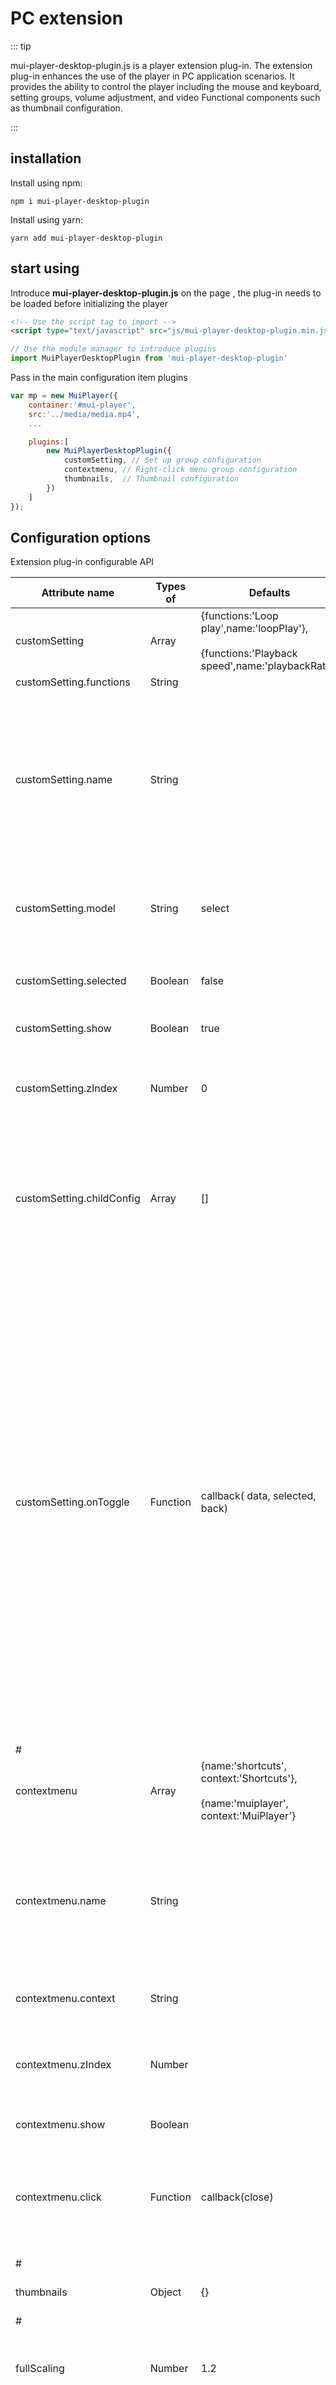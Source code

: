 

# PC extension

::: tip

mui-player-desktop-plugin.js is a player extension plug-in. The extension plug-in enhances the use of the player in PC application scenarios. It provides the ability to control the player including the mouse and keyboard, setting groups, volume adjustment, and video Functional components such as thumbnail configuration.

:::

<ClientOnly><Player-Desktop></Player-Desktop></ClientOnly>


## installation

Install using npm:

```
npm i mui-player-desktop-plugin
```

Install using yarn:

```
yarn add mui-player-desktop-plugin
```



## start using

Introduce **mui-player-desktop-plugin.js** on the page , the plug-in needs to be loaded before initializing the player

```html
<!-- Use the script tag to import -->
<script type="text/javascript" src="js/mui-player-desktop-plugin.min.js"></script>
```

```javascript
// Use the module manager to introduce plugins
import MuiPlayerDesktopPlugin from 'mui-player-desktop-plugin'
```

Pass in the main configuration item plugins

```javascript
var mp = new MuiPlayer({
    container:'#mui-player',
    src:'../media/media.mp4',
    ...

    plugins:[
        new MuiPlayerDesktopPlugin({
            customSetting, // Set up group configuration
            contextmenu, // Right-click menu group configuration
            thumbnails,  // Thumbnail configuration
        })
    ]
});
```



## Configuration options

Extension plug-in configurable API

| Attribute name            | Types of | Defaults                                                     | Description                                                  |
| ------------------------- | -------- | ------------------------------------------------------------ | ------------------------------------------------------------ |
| customSetting             | Array    | {functions:'Loop play',name:'loopPlay'},<br /><br />{functions:'Playback speed',name:'playbackRate'} | Custom setting group,[see](#custom-settings-group-configuration) |
| customSetting.functions   | String   |                                                              | Group name                                                   |
| customSetting.name        | String   |                                                              | Group distinguished name. If the name is the same as the name in the default configuration group, the default configuration group menu will be overwritten |
| customSetting.model       | String   | select                                                       | Group selection mode, optional switch \| select              |
| customSetting.selected    | Boolean  | false                                                        | Whether the current selection is selected by default         |
| customSetting.show        | Boolean  | true                                                         | Whether to show                                              |
| customSetting.zIndex      | Number   | 0                                                            | Group display level, the larger the zIndex, the higher the order of the group |
| customSetting.childConfig | Array    | []                                                           | Child setting group configuration, the configuration parameters are the same as the parent setting group parameters |
| customSetting.onToggle    | Function | callback(  data,  selected,  back)                           | The callback function after the group option is clicked, receives three parameters for processing actions:<br /><br />1. data: currently selected configuration item<br />2. selected: function, you must manually call this function to select the item<br />3. back: function, call this function to trigger the return to the parent setting group, the parameter can receive a number in milliseconds to indicate the delayed return |
| #                         |          |                                                              |                                                              |
| contextmenu               | Array    | {name:'shortcuts',<br />context:'Shortcuts'},<br /><br />{name:'muiplayer',<br />context:'MuiPlayer'} | Customize the right-click menu, [reference](#customize-the-right-click-menu) |
| contextmenu.name          | String   |                                                              | Menu identification name, if the name is the same as a name in the right-click menu group, then the default menu group will be overwritten |
| contextmenu.context       | String   |                                                              | Right-click the menu name                                    |
| contextmenu.zIndex        | Number   |                                                              | Group display level, the larger the zIndex, the higher the order of the group |
| contextmenu.show          | Boolean  |                                                              | Whether to show                                              |
| contextmenu.click         | Function | callback(close)                                              | Callback function after click. [Close: function, call the function actively to close the right-click menu] |
| #                         |          |                                                              |                                                              |
| thumbnails                | Object   | {}                                                           | Thumbnail configuration, [see](/thumbnails/)                 |
| #                         |          |                                                              |                                                              |
| fullScaling               | Number   | 1.2                                                          | The zoom ratio of the control size in full screen, the value is >= 1 |
| leaveHiddenControls       | Boolean  | false                                                        | Whether to hide the controls when the mouse pointer moves out of the player |



## Custom settings group configuration

You can customize the configuration setting group to meet the need to add the menu. The setting menu supports two selection modes, namely switch mode and select mode.

The default setting group of the player includes loop playback and switching of the playback speed, which are not supported in live mode (live). The setting group can be customized by configuring the customSetting Option, configuration examples illustrate:

**customSetting.js**

```javascript
export default [
	{
		functions:'Clarity',
		model:'select',
		show:true,
		zIndex:0,
		childConfig:[
			{functions:'1080P'},
			{functions:'HD',selected:true},
			{functions:'SD'},
		],
		onToggle:function(data,selected,back) {
            // Action
        }
	},
]

```



```javascript
import customSetting from './customSetting.js'

......
new MuiPlayerDesktopPlugin({
    customSetting,
})
```



## Customize the right click menu

```javascript
new MuiPlayerDesktopPlugin({
    contextmenu:[
        {
            name:'share',
            context:'Share',
            zIndex:0,
            show:true,
            click:function(close) {
                // Action...
            }
        },
    ],
})
```

## Action event monitoring

mui-player-desktop-plugin Provide the following specific behavior events：

```javascript
// page fullscreen change when the trigger
mp.on('pagefull-change',function(data) {
    console.log(data.pagefull);
});
```


| 事件名          | 类型        | 函数返回     | 说明                                          |
| --------------- | ----------- | ------------ | --------------------------------------------- |
| pagefull-change | EventHandle | { pagefull } | Page fullscreen change when the trigger       |
| pip-change      | EventHandle | { pip }      | Paint in picture mode toggle when the trigger |